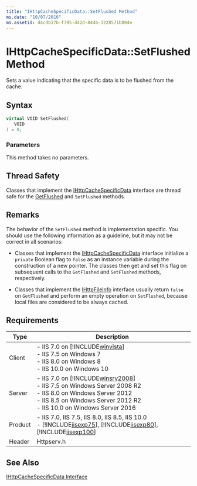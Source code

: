 ```yaml
---
title: "IHttpCacheSpecificData::SetFlushed Method"
ms.date: "10/07/2016"
ms.assetid: d4cdb17b-f795-d42d-844b-3228571b804e
---
```

# IHttpCacheSpecificData::SetFlushed Method
Sets a value indicating that the specific data is to be flushed from the cache.  
  
## Syntax  
  
```cpp  
virtual VOID SetFlushed(  
   VOID  
) = 0;  
```  
  
### Parameters  
 This method takes no parameters.  
  
## Thread Safety  
 Classes that implement the [IHttpCacheSpecificData](../../web-development-reference/native-code-api-reference/ihttpcachespecificdata-interface.md) interface are thread safe for the [GetFlushed](../../web-development-reference/native-code-api-reference/ihttpcachespecificdata-getflushed-method.md) and `SetFlushed` methods.  
  
## Remarks  
 The behavior of the `SetFlushed` method is implementation specific. You should use the following information as a guideline, but it may not be correct in all scenarios:  
  
-   Classes that implement the [IHttpCacheSpecificData](../../web-development-reference/native-code-api-reference/ihttpcachespecificdata-interface.md) interface initialize a `private` Boolean flag to `false` as an instance variable during the construction of a new pointer. The classes then get and set this flag on subsequent calls to the `GetFlushed` and `SetFlushed` methods, respectively.  
  
-   Classes that implement the [IHttpFileInfo](../../web-development-reference/native-code-api-reference/ihttpfileinfo-interface.md) interface usually return `false` on `GetFlushed` and perform an empty operation on `SetFlushed`, because local files are considered to be always cached.  
  
## Requirements  
  
|Type|Description|  
|----------|-----------------|  
|Client|-   IIS 7.0 on [!INCLUDE[winvista](../../wmi-provider/includes/winvista-md.md)]<br />-   IIS 7.5 on Windows 7<br />-   IIS 8.0 on Windows 8<br />-   IIS 10.0 on Windows 10|  
|Server|-   IIS 7.0 on [!INCLUDE[winsrv2008](../../wmi-provider/includes/winsrv2008-md.md)]<br />-   IIS 7.5 on Windows Server 2008 R2<br />-   IIS 8.0 on Windows Server 2012<br />-   IIS 8.5 on Windows Server 2012 R2<br />-   IIS 10.0 on Windows Server 2016|  
|Product|-   IIS 7.0, IIS 7.5, IIS 8.0, IIS 8.5, IIS 10.0<br />-   [!INCLUDE[iisexp75](../../web-development-reference/native-code-api-reference/includes/iisexp75-md.md)], [!INCLUDE[iisexp80](../../web-development-reference/native-code-api-reference/includes/iisexp80-md.md)], [!INCLUDE[iisexp100](../../web-development-reference/native-code-api-reference/includes/iisexp100-md.md)]|  
|Header|Httpserv.h|  
  
## See Also  
 [IHttpCacheSpecificData Interface](../../web-development-reference/native-code-api-reference/ihttpcachespecificdata-interface.md)